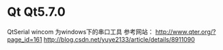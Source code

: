 # Qt  Qt5.7.0
QtSerial
wincom 为windows下的串口工具
参考网站：
http://www.qter.org/?page_id=161
http://blog.csdn.net/yuye2133/article/details/8911090